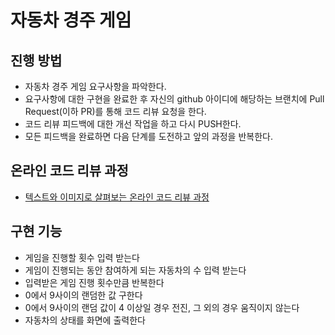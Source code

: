 # 자동차 경주 게임
## 진행 방법
* 자동차 경주 게임 요구사항을 파악한다.
* 요구사항에 대한 구현을 완료한 후 자신의 github 아이디에 해당하는 브랜치에 Pull Request(이하 PR)를 통해 코드 리뷰 요청을 한다.
* 코드 리뷰 피드백에 대한 개선 작업을 하고 다시 PUSH한다.
* 모든 피드백을 완료하면 다음 단계를 도전하고 앞의 과정을 반복한다.

## 온라인 코드 리뷰 과정
* [텍스트와 이미지로 살펴보는 온라인 코드 리뷰 과정](https://github.com/next-step/nextstep-docs/tree/master/codereview)

## 구현 기능
* 게임을 진행할 횟수 입력 받는다
* 게임이 진행되는 동안 참여하게 되는 자동차의 수 입력 받는다
* 입력받은 게임 진행 횟수만큼 반복한다
* 0에서 9사이의 랜덤한 값 구한다
* 0에서 9사이의 랜덤 값이 4 이상일 경우 전진, 그 외의 경우 움직이지 않는다
* 자동차의 상태를 화면에 출력한다